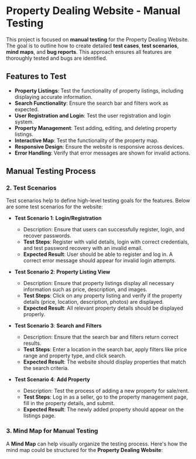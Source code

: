 # Property Dealing Website - Manual Testing

This project is focused on **manual testing** for the Property Dealing Website. The goal is to outline how to create detailed **test cases**, **test scenarios**, **mind maps**, and **bug reports**. This approach ensures all features are thoroughly tested and bugs are identified.

## Features to Test

- **Property Listings**: Test the functionality of property listings, including displaying accurate information.
- **Search Functionality**: Ensure the search bar and filters work as expected.
- **User Registration and Login**: Test the user registration and login system.
- **Property Management**: Test adding, editing, and deleting property listings.
- **Interactive Map**: Test the functionality of the property map.
- **Responsive Design**: Ensure the website is responsive across devices.
- **Error Handling**: Verify that error messages are shown for invalid actions.

## Manual Testing Process



### 2. Test Scenarios

Test scenarios help to define high-level testing goals for the features. Below are some test scenarios for the website:

- **Test Scenario 1**: **Login/Registration** 
  - Description: Ensure that users can successfully register, login, and recover passwords.
  - **Test Steps**: Register with valid details, login with correct credentials, and test password recovery with an invalid email.
  - **Expected Result**: User should be able to register and log in. A correct error message should appear for invalid login attempts.

- **Test Scenario 2**: **Property Listing View**
  - Description: Ensure that property listings display all necessary information such as price, description, and images.
  - **Test Steps**: Click on any property listing and verify if the property details (price, location, description, photos) are displayed.
  - **Expected Result**: All relevant property details should be displayed properly.

- **Test Scenario 3**: **Search and Filters**
  - Description: Ensure that the search bar and filters return correct results.
  - **Test Steps**: Enter a location in the search bar, apply filters like price range and property type, and click search.
  - **Expected Result**: The website should display properties that match the search criteria.

- **Test Scenario 4**: **Add Property**
  - Description: Test the process of adding a new property for sale/rent.
  - **Test Steps**: Log in as a seller, go to the property management page, fill in the property details, and submit.
  - **Expected Result**: The newly added property should appear on the listings page.

### 3. Mind Map for Manual Testing

A **Mind Map** can help visually organize the testing process. Here's how the mind map could be structured for the **Property Dealing Website**:





